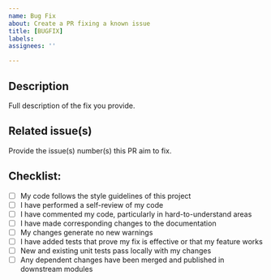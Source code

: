 ```yaml
---
name: Bug Fix
about: Create a PR fixing a known issue
title: [BUGFIX]
labels:
assignees: ''

---
```


## Description
Full description of the fix you provide.

## Related issue(s)
Provide the issue(s) number(s) this PR aim to fix.

## Checklist:

- [ ] My code follows the style guidelines of this project
- [ ] I have performed a self-review of my code
- [ ] I have commented my code, particularly in hard-to-understand areas
- [ ] I have made corresponding changes to the documentation
- [ ] My changes generate no new warnings
- [ ] I have added tests that prove my fix is effective or that my feature works
- [ ] New and existing unit tests pass locally with my changes
- [ ] Any dependent changes have been merged and published in downstream modules
